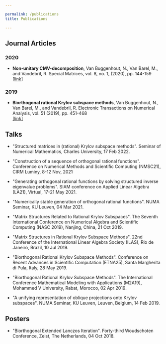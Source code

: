 ```yaml
---

permalink: /publications
title: Publications

---
```




## Journal Articles ##


### 2020

*  **Non-unitary CMV-decomposition**, Van Buggenhout, N., Van Barel, M., and Vandebril, R. Special Matrices, vol. 8, no. 1, (2020), pp. 144-159 <br/>
[\[link\]](https://doi.org/10.1515/spma-2020-0107)
    

### 2019

*  **Biorthogonal rational Krylov subspace methods**, Van Buggenhout, N., Van Barel, M., and Vandebril, R. Electronic Transactions on Numerical Analysis, vol. 51 (2019), pp. 451-468 <br/>
[\[link\]](https://doi.org/10.1553/etna_vol51s451)
    

    
    
## Talks ##

* "Structured matrices in (rational) Krylov subspace methods". Seminar of Numerical Mathematics, Charles University, 17 Feb 2022.

* "Construction of a sequence of orthogonal rational functions". Conference on Numerical Methods and Scientific Computing (NMSC21), CIRM Luminy, 8-12 Nov, 2021

* "Generating orthogonal rational functions by solving structured inverse eigenvalue problems". SIAM conference on Applied Linear Algebra (LA21), Virtual, 17-21 May 2021.

* "Numerically stable generation of orthogonal rational functions". NUMA Seminar, KU Leuven, 04 Mar 2021.

* "Matrix Structures Related to Rational Krylov Subspaces". The Seventh International Conference on Numerical Algebra and Scientific Computing (NASC 2019), Nanjing, China, 21 Oct 2019. 

* "Matrix Structures in Rational Krylov Subspace Methods". 22nd Conference of the International Linear Algebra Society (ILAS), Rio de Janeiro, Brazil, 10 Jul 2019.

* "Biorthogonal Rational Krylov Subspace Methods". Conference on Recent Advances in Scientific Computation (ETNA25), Santa Margherita di Pula, Italy, 28 May 2019.

* "Biorthogonal Rational Krylov Subspace Methods". The International Conference Mathematical Modeling with Applications (M2A19), Mohammed V University, Rabat, Morocco, 02 Apr 2019.
    
* "A unifying representation of oblique projections onto Krylov subspaces". NUMA Seminar, KU Leuven, Leuven, Belgium, 14 Feb 2019.

## Posters ##
* "Biorthogonal Extended Lanczos Iteration". Forty-third Woudschoten Conference, Zeist, The Netherlands, 04 Oct 2018.

